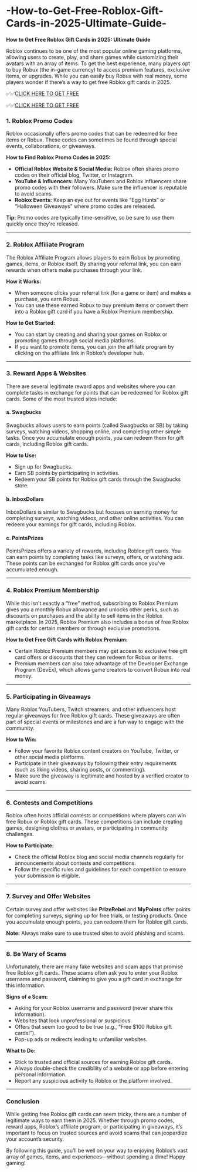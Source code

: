 # -How-to-Get-Free-Roblox-Gift-Cards-in-2025-Ultimate-Guide-

**How to Get Free Roblox Gift Cards in 2025: Ultimate Guide**

Roblox continues to be one of the most popular online gaming platforms, allowing users to create, play, and share games while customizing their avatars with an array of items. To get the best experience, many players opt to buy Robux (the in-game currency) to access premium features, exclusive items, or upgrades. While you can easily buy Robux with real money, some players wonder if there’s a way to get free Roblox gift cards in 2025.


✅✅[CLICK HERE TO GET FREE](https://tinyurl.com/ycy7cnvj)

✅✅[CLICK HERE TO GET FREE](https://tinyurl.com/ycy7cnvj)

### 1. **Roblox Promo Codes**

Roblox occasionally offers promo codes that can be redeemed for free items or Robux. These codes can sometimes be found through special events, collaborations, or giveaways. 

**How to Find Roblox Promo Codes in 2025:**
- **Official Roblox Website & Social Media:** Roblox often shares promo codes on their official blog, Twitter, or Instagram.
- **YouTube & Influencers:** Many YouTubers and Roblox influencers share promo codes with their followers. Make sure the influencer is reputable to avoid scams.
- **Roblox Events:** Keep an eye out for events like “Egg Hunts” or “Halloween Giveaways” where promo codes are released.
  

**Tip:** Promo codes are typically time-sensitive, so be sure to use them quickly once they're released.

---

### 2. **Roblox Affiliate Program**

The Roblox Affiliate Program allows players to earn Robux by promoting games, items, or Roblox itself. By sharing your referral link, you can earn rewards when others make purchases through your link.

**How it Works:**
- When someone clicks your referral link (for a game or item) and makes a purchase, you earn Robux.
- You can use these earned Robux to buy premium items or convert them into a Roblox gift card if you have a Roblox Premium membership.

**How to Get Started:**
- You can start by creating and sharing your games on Roblox or promoting games through social media platforms.
- If you want to promote items, you can join the affiliate program by clicking on the affiliate link in Roblox’s developer hub.

---

### 3. **Reward Apps & Websites**

There are several legitimate reward apps and websites where you can complete tasks in exchange for points that can be redeemed for Roblox gift cards. Some of the most trusted sites include:

#### a. **Swagbucks**
Swagbucks allows users to earn points (called Swagbucks or SB) by taking surveys, watching videos, shopping online, and completing other simple tasks. Once you accumulate enough points, you can redeem them for gift cards, including Roblox gift cards.

**How to Use:**
- Sign up for Swagbucks.
- Earn SB points by participating in activities.
- Redeem your SB points for Roblox gift cards through the Swagbucks store.

#### b. **InboxDollars**
InboxDollars is similar to Swagbucks but focuses on earning money for completing surveys, watching videos, and other online activities. You can redeem your earnings for gift cards, including Roblox.

#### c. **PointsPrizes**
PointsPrizes offers a variety of rewards, including Roblox gift cards. You can earn points by completing tasks like surveys, offers, or watching ads. These points can be exchanged for Roblox gift cards once you've accumulated enough.

---

### 4. **Roblox Premium Membership**

While this isn’t exactly a “free” method, subscribing to Roblox Premium gives you a monthly Robux allowance and unlocks other perks, such as discounts on purchases and the ability to sell items in the Roblox marketplace. In 2025, Roblox Premium also includes a bonus of free Roblox gift cards for certain members or through exclusive promotions.

**How to Get Free Gift Cards with Roblox Premium:**
- Certain Roblox Premium members may get access to exclusive free gift card offers or discounts that they can redeem for Robux or items.
- Premium members can also take advantage of the Developer Exchange Program (DevEx), which allows game creators to convert Robux into real money.

---

### 5. **Participating in Giveaways**

Many Roblox YouTubers, Twitch streamers, and other influencers host regular giveaways for free Roblox gift cards. These giveaways are often part of special events or milestones and are a fun way to engage with the community.

**How to Win:**
- Follow your favorite Roblox content creators on YouTube, Twitter, or other social media platforms.
- Participate in their giveaways by following their entry requirements (such as liking videos, sharing posts, or commenting).
- Make sure the giveaway is legitimate and hosted by a verified creator to avoid scams.

---

### 6. **Contests and Competitions**

Roblox often hosts official contests or competitions where players can win free Robux or Roblox gift cards. These competitions can include creating games, designing clothes or avatars, or participating in community challenges.

**How to Participate:**
- Check the official Roblox blog and social media channels regularly for announcements about contests and competitions.
- Follow the specific rules and guidelines for each competition to ensure your submission is eligible.

---

### 7. **Survey and Offer Websites**

Certain survey and offer websites like **PrizeRebel** and **MyPoints** offer points for completing surveys, signing up for free trials, or testing products. Once you accumulate enough points, you can redeem them for Roblox gift cards.

**Note:** Always make sure to use trusted sites to avoid phishing and scams.

---

### 8. **Be Wary of Scams**

Unfortunately, there are many fake websites and scam apps that promise free Roblox gift cards. These scams often ask you to enter your Roblox username and password, claiming to give you a gift card in exchange for this information.

**Signs of a Scam:**
- Asking for your Roblox username and password (never share this information).
- Websites that look unprofessional or suspicious.
- Offers that seem too good to be true (e.g., “Free $100 Roblox gift cards!”).
- Pop-up ads or redirects leading to unfamiliar websites.

**What to Do:**
- Stick to trusted and official sources for earning Roblox gift cards.
- Always double-check the credibility of a website or app before entering personal information.
- Report any suspicious activity to Roblox or the platform involved.

---

### Conclusion

While getting free Roblox gift cards can seem tricky, there are a number of legitimate ways to earn them in 2025. Whether through promo codes, reward apps, Roblox’s affiliate program, or participating in giveaways, it’s important to focus on trusted sources and avoid scams that can jeopardize your account’s security. 

By following this guide, you’ll be well on your way to enjoying Roblox’s vast array of games, items, and experiences—without spending a dime! Happy gaming!
